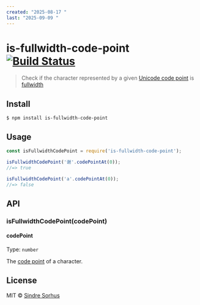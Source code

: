 ```yaml
---
created: "2025-08-17 "
last: "2025-09-09 "
---
```

# is-fullwidth-code-point [![Build Status](https://travis-ci.org/sindresorhus/is-fullwidth-code-point.svg?branch=master)](https://travis-ci.org/sindresorhus/is-fullwidth-code-point)

> Check if the character represented by a given [Unicode code point](https://en.wikipedia.org/wiki/Code_point) is [fullwidth](https://en.wikipedia.org/wiki/Halfwidth_and_fullwidth_forms)


## Install

```
$ npm install is-fullwidth-code-point
```


## Usage

```js
const isFullwidthCodePoint = require('is-fullwidth-code-point');

isFullwidthCodePoint('谢'.codePointAt(0));
//=> true

isFullwidthCodePoint('a'.codePointAt(0));
//=> false
```


## API

### isFullwidthCodePoint(codePoint)

#### codePoint

Type: `number`

The [code point](https://en.wikipedia.org/wiki/Code_point) of a character.


## License

MIT © [Sindre Sorhus](https://sindresorhus.com)

